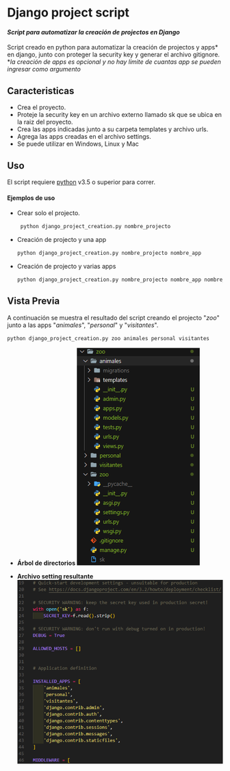 # Django project script
#### _Script para automatizar la creación de projectos en Django_

Script creado en python para automatizar la creación de projectos y apps* en django, junto con proteger la security key y generar el archivo gitignore.
*_la creación de apps es opcional y no hay limite de cuantas app se pueden ingresar como argumento_


## Caracteristicas

- Crea el proyecto.
- Proteje la security key en un archivo externo llamado sk que se ubica en la raiz del proyecto.
- Crea las apps indicadas junto a su carpeta templates y archivo urls.
- Agrega las apps creadas en el archivo settings.
- Se puede utilizar en Windows, Linux y Mac

## Uso

El script requiere [python](https://www.python.org/) v3.5 o superior para correr.

#### Ejemplos de uso

- Crear solo el projecto.
   ```sh
    python django_project_creation.py nombre_projecto
    ```
- Creación de projecto y una app
    ```sh
    python django_project_creation.py nombre_projecto nombre_app
    ```
- Creación de projecto y varias apps
    ```sh
    python django_project_creation.py nombre_projecto nombre_app nombre_app nombre_app
    ```

## Vista Previa
A continuación se muestra el resultado del script creando el projecto "_zoo_" junto a las apps "_animales_", "_personal_" y "_visitantes_".
```sh
python django_project_creation.py zoo animales personal visitantes
```
- **Árbol de directorios**
![](img/dir_tree.png)

- **Archivo setting resultante**
![](img/settings.png)